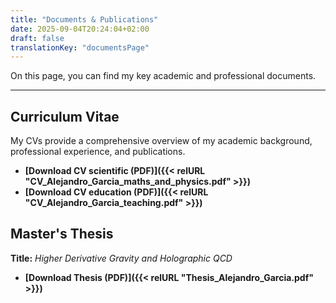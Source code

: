 ```yaml
---
title: "Documents & Publications"
date: 2025-09-04T20:24:04+02:00
draft: false
translationKey: "documentsPage" 
---
```

On this page, you can find my key academic and professional documents.

---

## Curriculum Vitae

My CVs provide a comprehensive overview of my academic background, professional experience, and publications.

*   **[Download CV scientific (PDF)]({{< relURL "CV_Alejandro_Garcia_maths_and_physics.pdf" >}})**
*   **[Download CV education (PDF)]({{< relURL "CV_Alejandro_Garcia_teaching.pdf" >}})**

## Master's Thesis

**Title:** *Higher Derivative Gravity and Holographic QCD*

*   **[Download Thesis (PDF)]({{< relURL "Thesis_Alejandro_Garcia.pdf" >}})**
